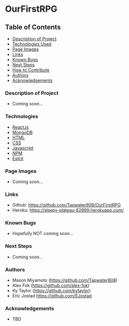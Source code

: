 # OurFirstRPG

## Table of Contents

- [Description of Project](#description-of-Project)
- [Technologies Used](#technologies)
- [Page Images](#page-images)
- [Links](#links) 
- [Known Bugs](#known-bugs)
- [Next Steps](#next-steps)
- [How to Contribute](#how-to-contribute)
- [Authors](#authors)
- [Acknowledgements](#acknowledgements)

### Description of Project

- Coming soon...
  

### Technologies

- [ReactJs](https://reactjs.org/)
- [MongoDB](https://www.mongodb.com/) 
- [HTML](https://html.com/)
- [CSS](https://www.w3.org/Style/CSS/Overview.en.html)
- [Javascript](https://www.javascript.com/)
- [NPM](https://www.npmjs.com/)
- [Eslint](https://eslint.org/)


### Page Images

- Coming soon...



### Links

- Github: https://github.com/Tapwater808/OurFirstRPG
- Heroku: https://sleepy-plateau-82899.herokuapp.com/


### Known Bugs

- Hopefully NOT coming soon...

### Next Steps

- Coming soon...


### Authors
- Mason Miyamoto (https://github.com/Tapwater808)
- Alex Fok (https://github.com/alex-fok)
- Ky Taylor (https://github.com/kytaylor)
- Eric Jostad https://github.com/EJostad


### Acknowledgements
- TBD